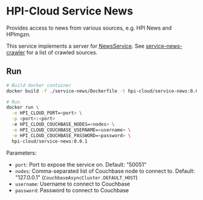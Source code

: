 # HPI-Cloud Service News

Provides access to news from various sources, e.g. HPI News and HPImgzn.

This service implements a server for [NewsService](https://github.com/HPI-de/hpi-cloud-apis/blob/dev/hpi/cloud/news/v1test/news_service.proto). See [service-news-crawler] for a list of crawled sources.


## Run

```sh
# Build docker container
docker build -f ./service-news/Dockerfile -t hpi-cloud/service-news:0.0.1 .

# Run
docker run \
  -e HPI_CLOUD_PORT=<port> \
  -p <port>:<port>
  -e HPI_CLOUD_COUCHBASE_NODES=<nodes> \
  -e HPI_CLOUD_COUCHBASE_USERNAME=<username> \
  -e HPI_CLOUD_COUCHBASE_PASSWORD=<password> \
  hpi-cloud/service-news:0.0.1
```

Parameters:
- `port`: Port to expose the service on. Default: "50051"
- `nodes`: Comma-separated list of Couchbase node to connect to. Default: "127.0.0.1" (`CouchbaseAsyncCluster.DEFAULT_HOST`)
- `username`: Username to connect to Couchbase
- `password`: Password to connect to Couchbase


[service-news-crawler]: https://github.com/HPI-de/hpi-cloud/tree/dev/service-news-crawler
